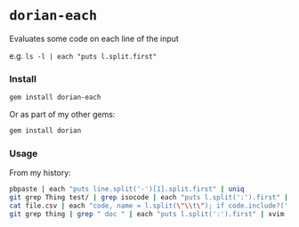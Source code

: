 # `dorian-each`

Evaluates some code on each line of the input

e.g. `ls -l | each "puts l.split.first"`

### Install

```bash
gem install dorian-each
```

Or as part of my other gems:

```bash
gem install dorian
```

### Usage

From my history:

```bash
pbpaste | each "puts line.split('-')[1].split.first" | uniq
git grep Thing test/ | grep isocode | each "puts l.split(':').first" | sort | uniq | xvim
cat file.csv | each "code, name = l.split(\"\\t\"); if code.include?(','); puts code; else; puts code.gsub(' ', '') + ',' + name; end"
git grep thing | grep " doc " | each "puts l.split(':').first" | xvim
```
